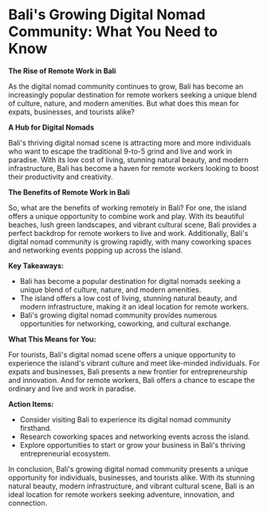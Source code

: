 # Bali's Growing Digital Nomad Community: What You Need to Know

**The Rise of Remote Work in Bali**

As the digital nomad community continues to grow, Bali has become an increasingly popular destination for remote workers seeking a unique blend of culture, nature, and modern amenities. But what does this mean for expats, businesses, and tourists alike?

**A Hub for Digital Nomads**

Bali's thriving digital nomad scene is attracting more and more individuals who want to escape the traditional 9-to-5 grind and live and work in paradise. With its low cost of living, stunning natural beauty, and modern infrastructure, Bali has become a haven for remote workers looking to boost their productivity and creativity.

**The Benefits of Remote Work in Bali**

So, what are the benefits of working remotely in Bali? For one, the island offers a unique opportunity to combine work and play. With its beautiful beaches, lush green landscapes, and vibrant cultural scene, Bali provides a perfect backdrop for remote workers to live and work. Additionally, Bali's digital nomad community is growing rapidly, with many coworking spaces and networking events popping up across the island.

**Key Takeaways:**

* Bali has become a popular destination for digital nomads seeking a unique blend of culture, nature, and modern amenities.
* The island offers a low cost of living, stunning natural beauty, and modern infrastructure, making it an ideal location for remote workers.
* Bali's growing digital nomad community provides numerous opportunities for networking, coworking, and cultural exchange.

**What This Means for You:**

For tourists, Bali's digital nomad scene offers a unique opportunity to experience the island's vibrant culture and meet like-minded individuals. For expats and businesses, Bali presents a new frontier for entrepreneurship and innovation. And for remote workers, Bali offers a chance to escape the ordinary and live and work in paradise.

**Action Items:**

* Consider visiting Bali to experience its digital nomad community firsthand.
* Research coworking spaces and networking events across the island.
* Explore opportunities to start or grow your business in Bali's thriving entrepreneurial ecosystem.

In conclusion, Bali's growing digital nomad community presents a unique opportunity for individuals, businesses, and tourists alike. With its stunning natural beauty, modern infrastructure, and vibrant cultural scene, Bali is an ideal location for remote workers seeking adventure, innovation, and connection.